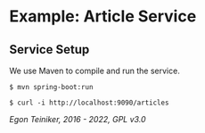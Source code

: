 # Example: Article Service

## Service Setup

We use Maven to compile and run the service.
```
$ mvn spring-boot:run
```

```
$ curl -i http://localhost:9090/articles

```

*Egon Teiniker, 2016 - 2022, GPL v3.0*